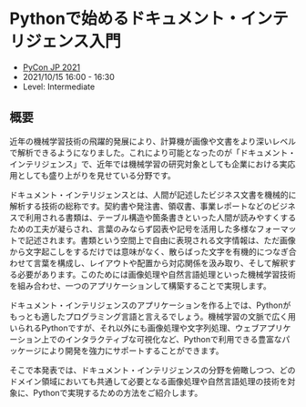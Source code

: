 # Pythonで始めるドキュメント・インテリジェンス入門

- [PyCon JP 2021](https://2021.pycon.jp/)
- 2021/10/15 16:00 - 16:30
- Level: Intermediate

## 概要
近年の機械学習技術の飛躍的発展により、計算機が画像や文書をより深いレベルで解析できるようになりました。これにより可能となったのが「ドキュメント・インテリジェンス」で、近年では機械学習の研究対象としても企業における実応用としても盛り上がりを見せている分野です。

ドキュメント・インテリジェンスとは、人間が記述したビジネス文書を機械的に解析する技術の総称です。契約書や発注書、領収書、事業レポートなどのビジネスで利用される書類は、テーブル構造や箇条書きといった人間が読みやすくするための工夫が凝らされ、言葉のみならず図表や記号を活用した多様なフォーマットで記述されます。書類という空間上で自由に表現される文字情報は、ただ画像から文字起こしをするだけでは意味がなく、散らばった文字を有機的につなぎ合わせて言葉を構成し、レイアウトや配置から対応関係を汲み取り、そして解釈する必要があります。このためには画像処理や自然言語処理といった機械学習技術を組み合わせ、一つのアプリケーションして構築することで実現します。

ドキュメント・インテリジェンスのアプリケーションを作る上では、Pythonがもっとも適したプログラミング言語と言えるでしょう。機械学習の文脈で広く用いられるPythonですが、それ以外にも画像処理や文字列処理、ウェブアプリケーション上でのインタラクティブな可視化など、Pythonで利用できる豊富なパッケージにより開発を強力にサポートすることができます。

そこで本発表では、ドキュメント・インテリジェンスの分野を俯瞰しつつ、どのドメイン領域においても共通して必要となる画像処理や自然言語処理の技術を対象に、Pythonで実現するための方法をご紹介します。
